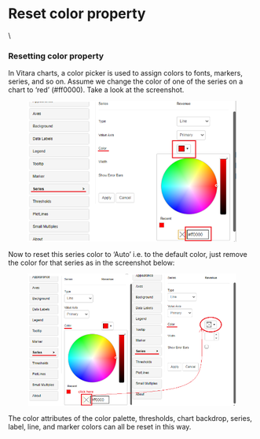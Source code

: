 # Reset color property

\


### Resetting color property <a href="#resetting-color-property" id="resetting-color-property"></a>

In Vitara charts, a color picker is used to assign colors to fonts, markers, series, and so on. Assume we change the color of one of the series on a chart to ‘red’ (#ff0000). Take a look at the screenshot.&#x20;

<figure><img src="../.gitbook/assets/autoProp301.png" alt=""><figcaption></figcaption></figure>

Now to reset this series color to ‘Auto’ i.e. to the default color, just remove the color for that series as in the screenshot below:

<figure><img src="../.gitbook/assets/autoProp302.png" alt=""><figcaption></figcaption></figure>

The color attributes of the color palette, thresholds, chart backdrop, series, label, line, and marker colors can all be reset in this way.
